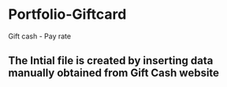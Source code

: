 # Portfolio-Giftcard
Gift cash - Pay rate
## The Intial file is created by inserting data manually obtained from Gift Cash website

